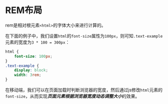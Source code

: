 # REM布局

rem是相对根元素`<html>`的字体大小来进行计算的。

在下面的例子中，我们设置`html`的`font-size`属性为`100px`，则可知`.text-example`元素的宽度为`3 * 100 = 300px`：

```css
html {
    font-size: 100px;
}
.text-example {
    display: block;
    width: 3rem;
}
```

在移动端，我们可以在页面加载时判断浏览器的宽度，然后通过js修改`html`元素的`font-size`，从而实现***页面元素根据浏览器宽度动态调整大小***的效果。
